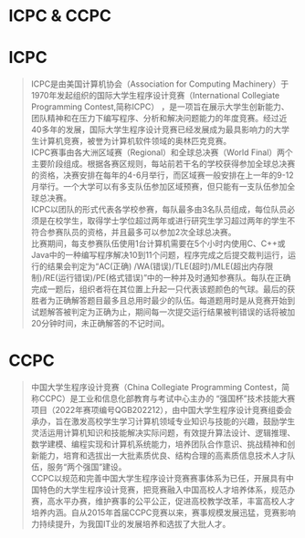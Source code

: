 ICPC & CCPC
================
# ICPC
>   ICPC是由美国计算机协会（Association for Computing Machinery）于1970年发起组织的国际大学生程序设计竞赛（International Collegiate Programming Contest,简称ICPC） ，是一项旨在展示大学生创新能力、团队精神和在压力下编写程序、分析和解决问题能力的年度竞赛。经过近40多年的发展，国际大学生程序设计竞赛已经发展成为最具影响力的大学生计算机竞赛，被誉为计算机软件领域的奥林匹克竞赛。<br>
>   ICPC赛事由各大洲区域赛（Regional）和全球总决赛（World Final）两个主要阶段组成。根据各赛区规则，每站前若干名的学校获得参加全球总决赛的资格，决赛安排在每年的4-6月举行，而区域赛一般安排在上一年的9-12月举行。一个大学可以有多支队伍参加区域预赛，但只能有一支队伍参加全球总决赛。<br>
>ICPC以团队的形式代表各学校参赛，每队最多由3名队员组成，每位队员必须是在校学生，取得学士学位超过两年或进行研究生学习超过两年的学生不符合参赛队员的资格，并且最多可以参加2次全球总决赛。<br>
>   比赛期间，每支参赛队伍使用1台计算机需要在5个小时内使用C、C++或Java中的一种编写程序解决10到11个问题，程序完成之后提交裁判运行，运行的结果会判定为“AC(正确) /WA(错误)/TLE(超时)/MLE(超出内存限制)/RE(运行错误)/PE(格式错误)”中的一种并及时通知参赛队。每队在正确完成一题后，组织者将在其位置上升起一只代表该题颜色的气球。最后的获胜者为正确解答题目最多且总用时最少的队伍。每道题用时是从竞赛开始到试题解答被判定为正确为止，期间每一次提交运行结果被判错误的话将被加20分钟时间，未正确解答的不记时间。<br>

# CCPC

>   中国大学生程序设计竞赛（China Collegiate Programming Contest，简称CCPC）是工业和信息化部教育与考试中心主办的 “强国杯”技术技能大赛项目（2022年赛项编号QGB202212），由中国大学生程序设计竞赛组委会承办，旨在激发高校学生学习计算机领域专业知识与技能的兴趣，鼓励学生灵活运用计算机知识和技能解决实际问题，有效提升算法设计、逻辑推理、数学建模、编程实现和计算机系统能力，培养团队合作意识、挑战精神和创新能力，培育和选拔出一大批素质优良、结构合理的高素质信息技术人才队伍，服务“两个强国”建设。<br>
>   CCPC以规范和完善中国大学生程序设计竞赛赛事体系为已任，开展具有中国特色的大学生程序设计竞赛，把竞赛融入中国高校人才培养体系，规范办赛，高水平办赛，维护赛事的公平公正，促进高校教学改革，丰富高校人才培养内涵。自从2015年首届CCPC竞赛以来，赛事规模发展迅猛，竞赛影响力持续提升，为我国IT业的发展培养和选拔了大批人才。<br>

